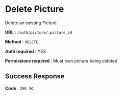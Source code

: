 # Delete Picture

Delete an existing Picture.

**URL** : `/auth/picture/:picture_id`

**Method** : `DELETE`

**Auth required** : YES

**Permissions required** : Must own picture being deleted

## Success Response

**Code** : `200 OK`
